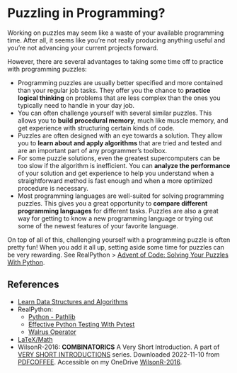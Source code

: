 # Puzzling in Programming?
Working on puzzles may seem like a waste of your available programming time. After all, it seems like you’re not really producing anything useful and you’re not advancing your current projects forward.

However, there are several advantages to taking some time off to practice with programming puzzles:

- Programming puzzles are usually better specified and more contained than your regular job tasks. They offer you the chance to **practice logical thinking** on problems that are less complex than the ones you typically need to handle in your day job.
- You can often challenge yourself with several similar puzzles. This allows you to **build procedural memory**, much like muscle memory, and get experience with structuring certain kinds of code.
- Puzzles are often designed with an eye towards a solution. They allow you to **learn about and apply algorithms** that are tried and tested and are an important part of any programmer’s toolbox.
- For some puzzle solutions, even the greatest supercomputers can be too slow if the algorithm is inefficient. You can **analyze the performance** of your solution and get experience to help you understand when a straightforward method is fast enough and when a more optimized procedure is necessary.
- Most programming languages are well-suited for solving programming puzzles. This gives you a great opportunity to **compare different programming languages** for different tasks. Puzzles are also a great way for getting to know a new programming language or trying out some of the newest features of your favorite language.

On top of all of this, challenging yourself with a programming puzzle is often pretty fun! When you add it all up, setting aside some time for puzzles can be very rewarding.
See RealPython > [Advent of Code: Solving Your Puzzles With Python](https://realpython.com/python-advent-of-code/).

## References
- [Learn Data Structures and Algorithms](https://www.enjoyalgorithms.com/data-structures-and-algorithms-course/)
- RealPython: 
  - [Python - Pathlib](https://realpython.com/python-pathlib/)
  - [Effective Python Testing With Pytest](https://realpython.com/pytest-python-testing/)
  - [Walrus Operator](https://realpython.com/python-walrus-operator/)
- [LaTeX/Math](https://en.wikibooks.org/wiki/LaTeX/Mathematics)
- WilsonR-2016: **COMBINATORICS** A Very Short Introduction. A part of [VERY SHORT INTRODUCTIONS](https://www.oup.com/vsi) series. Downloaded 2022-11-10 from [PDFCOFFEE](https://pdfcoffee.com/qdownload/combinatorics-a-very-short-introduction-pdf-free.html). Accessible on my OneDrive [WilsonR-2016](https://1drv.ms/b/s!AikiH0T16G7Y9UP8WRuimYnIDh4B?e=e7QuRE).
